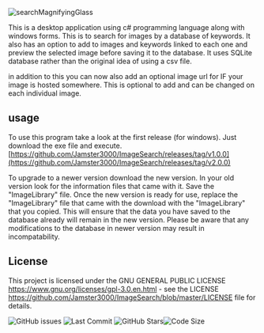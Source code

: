 

![searchMagnifyingGlass](https://github.com/Jamster3000/ImageSearch/assets/148760154/b062c4b1-6369-4e42-9b23-ef6411e04b77)

This is a desktop application using c# programming language along with windows forms. 
This is to search for images by a database of keywords. It also has an option to add to images and keywords linked to each one and preview the selected image before saving it to the database.
It uses SQLite database rather than the original idea of using a csv file.

in addition to this you can now also add an optional image url for IF your image is hosted somewhere. This is optional to add and can be changed on each individual image.
## usage
To use this program take a look at the first release (for windows). Just download the exe file and execute.
[https://github.com/Jamster3000/ImageSearch/releases/tag/v1.0.0](https://github.com/Jamster3000/ImageSearch/releases/tag/v2.0.0)

To upgrade to a newer version download the new version. In your old version look for the information files that came with it. Save the "ImageLibrary" file. Once the new version is ready for use, replace the "ImageLibrary" file that came with the download with the "ImageLibrary" that you copied. This will ensure that the data you have saved to the database already will remain in the new version. Please be aware that any modifications to the database in newer version may result in incompatability.

## License

This project is licensed under the GNU GENERAL PUBLIC LICENSE https://www.gnu.org/licenses/gpl-3.0.en.html - see the LICENSE https://github.com/Jamster3000/ImageSearch/blob/master/LICENSE file for details.


![GitHub issues](https://img.shields.io/github/issues/jamster3000/ImageSearch)
![Last Commit](https://img.shields.io/github/last-commit/jamster3000/ImageSearch)
![GitHub Stars](https://img.shields.io/github/stars/jamster3000/ImageSearch?style=social)![Code Size](https://img.shields.io/github/languages/code-size/jamster3000/ImageSearch)
